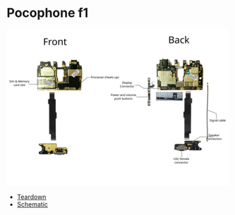 # Pocophone f1

![Poco F1](./pocof1.svg)

* [Teardown](https://www.youtube.com/watch?v=L5VWWba0coY)
* [Schematic](./schematic.pdf)
